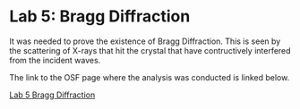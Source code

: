 # Lab 5: Bragg Diffraction 

It was needed to prove the existence of Bragg Diffraction. This is seen by the scattering of X-rays that hit the crystal that have contructively 
interfered from the incident waves.

The link to the OSF page where the analysis was conducted is linked below. 

[Lab 5 Bragg Diffraction](https://osf.io/uxdw2/wiki/Lab%205:%20Bragg%20Diffraction/)
